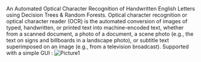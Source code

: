 An Automated Optical Character Recognition of Handwritten English Letters using Decision Trees & Random Forests.
Optical character recognition or optical character reader (OCR) is the automated conversion of images of typed,
handwritten, or printed text into machine-encoded text, whether from a scanned document, a photo of a
document, a scene photo (e.g., the text on signs and billboards in a landscape photo), or subtitle text
superimposed on an image (e.g., from a television broadcast).
Supported with a simple GUI : 
![Picture1](https://github.com/seifmuhammedd/Automated-OCR/assets/105271040/68e06fd4-9169-4fab-ae31-7aabadc38653)
